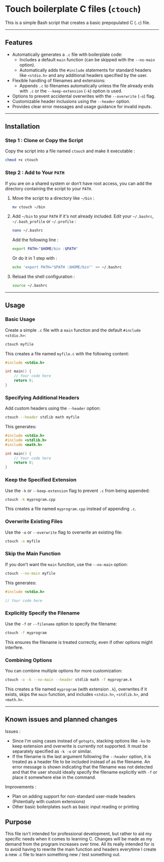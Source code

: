# Touch boilerplate C files (`ctouch`)

This is a simple Bash script that creates a basic prepopulated C (`.c`) file.  

---

## Features

- Automatically generates a `.c` file with boilerplate code:
  - Includes a default `main` function (can be skipped with the `--no-main` option).
  - Automatically adds the `#include` statements for standard headers like `<stdio.h>` and any additional headers specified by the user.
- Flexible handling of filenames and extensions:
  - Appends `.c` to filenames automatically unless the file already ends with `.c` or the `--keep-extension` (`-k`) option is used.
- Options to prevent accidental overwrites with the `--overwrite` (`-o`) flag.
- Customizable header inclusions using the `--header` option.
- Provides clear error messages and usage guidance for invalid inputs.

---

## Installation

### Step 1 : Clone or Copy the Script
Copy the script into a file named `ctouch` and make it executable :
```bash
chmod +x ctouch
```

### Step 2 : Add to Your `PATH`
If you are on a shared system or don’t have root access, you can add the directory containing the script to your `PATH`.

1. Move the script to a directory like `~/bin` :
   ```bash
   mv ctouch ~/bin
   ```
2. Add `~/bin` to your `PATH` if it's not already included. Edit your `~/.bashrc`, `~/.bash_profile` or `~/.profile` :
   ```bash
   nano ~/.bashrc
   ```
   Add the following line :
   ```bash
   export PATH="$HOME/bin :$PATH"
   ```

   Or do it in 1 step with :
   ```bash
   echo 'export PATH="$PATH :$HOME/bin"' >> ~/.bashrc
   ```
3. Reload the shell configuration :
   ```bash
   source ~/.bashrc
   ```

---

## Usage

### Basic Usage
Create a simple `.c` file with a `main` function and the default `#include <stdio.h>`:
```bash
ctouch myfile
```
This creates a file named `myfile.c` with the following content:
```c
#include <stdio.h>

int main() {
    // Your code here
    return 0;
}
```

### Specifying Additional Headers
Add custom headers using the `--header` option:
```bash
ctouch --header stdlib math myfile
```
This generates:
```c
#include <stdio.h>
#include <stdlib.h>
#include <math.h>

int main() {
    // Your code here
    return 0;
}
```

### Keep the Specified Extension
Use the `-k` or `--keep-extension` flag to prevent `.c` from being appended:
```bash
ctouch -k myprogram.cpp
```
This creates a file named `myprogram.cpp` instead of appending `.c`.

### Overwrite Existing Files
Use the `-o` or `--overwrite` flag to overwrite an existing file:
```bash
ctouch -o myfile
```

### Skip the Main Function
If you don't want the `main` function, use the `--no-main` option:
```bash
ctouch --no-main myfile
```
This generates:
```c
#include <stdio.h>

// Your code here
```

### Explicitly Specify the Filename
Use the `-f` or `--filename` option to specify the filename:
```bash
ctouch -f myprogram
```
This ensures the filename is treated correctly, even if other options might interfere.

### Combining Options
You can combine multiple options for more customization:
```bash
ctouch -o -k --no-main --header stdlib math -f myprogram.k
```
This creates a file named `myprogram` (with extension `.k`), overwrites if it exists, skips the `main` function, and includes `<stdio.h>`, `<stdlib.h>`, and `<math.h>`.

---

## Known issues and planned changes
Issues : 
- Since I'm using cases instead of `getopts`, stacking options like `-ko` to keep extension and overwrite is currently not supported. It must be separately specified as `-k -o` or similar.
- If the filename is the last argument following the `--header` option, it is treated as a header file to be included instead of as the filename. An error message is shown indicating that the filename was not detected and that the user should ideally specify the filename explicitly with `-f` or place it somewhere else in the command.

Improvements : 
- Plan on adding support for non-standard user-made headers (Potentially with custom extensions)
- Other basic boilerplates such as basic input reading or printing

## Purpose
This file isn't intended for professional development, but rather to aid my specific needs when it comes to learning C. Changes will be made as my demand from the program increases over time. All its really intended for is to avoid having to rewrite the main function and headers everytime I create a new .c file to learn something new / test something out.
